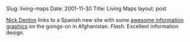 Slug: living-maps
Date: 2001-11-30
Title: Living Maps
layout: post

<a href="http://www.nickdenton.org/">Nick Denton</a> links to a Spanish new site with some <a href="http://www.nickdenton.org/archives/2001_11_18_archive.htm#7319196">awesome information graphics</a> on the goings-on in Afghanistan. <i>Flash</i>. Excellent information design.
